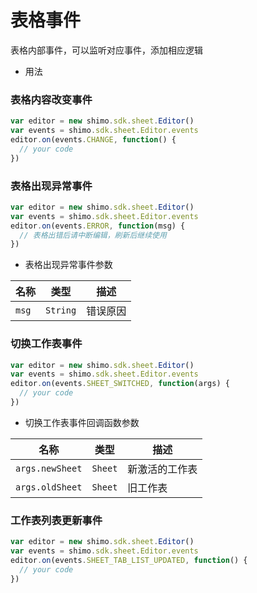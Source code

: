 # 表格事件

表格内部事件，可以监听对应事件，添加相应逻辑


* 用法

### 表格内容改变事件

  ```js
  var editor = new shimo.sdk.sheet.Editor()
  var events = shimo.sdk.sheet.Editor.events
  editor.on(events.CHANGE, function() {
    // your code
  })
  ```

### 表格出现异常事件
  ```js
  var editor = new shimo.sdk.sheet.Editor()
  var events = shimo.sdk.sheet.Editor.events
  editor.on(events.ERROR, function(msg) {
    // 表格出错后请中断编辑，刷新后继续使用
  })
  ```
* 表格出现异常事件参数

| 名称               | 类型        | 描述             |
| ------------------ | --------- | ---------------- |
| `msg` | `String`  | 错误原因 |


### 切换工作表事件

  ```js
  var editor = new shimo.sdk.sheet.Editor()
  var events = shimo.sdk.sheet.Editor.events
  editor.on(events.SHEET_SWITCHED, function(args) {
    // your code
  })
  ```

* 切换工作表事件回调函数参数

| 名称               | 类型        | 描述             |
| ------------------ | --------- | ---------------- |
| `args.newSheet` | `Sheet`  | 新激活的工作表 |
| `args.oldSheet` | `Sheet`  | 旧工作表 |


### 工作表列表更新事件

  ```js
  var editor = new shimo.sdk.sheet.Editor()
  var events = shimo.sdk.sheet.Editor.events
  editor.on(events.SHEET_TAB_LIST_UPDATED, function() {
    // your code
  })
  ```